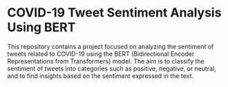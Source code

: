 # COVID-19 Tweet Sentiment Analysis Using BERT
This repository contains a project focused on analyzing the sentiment of tweets related to COVID-19 using the BERT (Bidirectional Encoder Representations from Transformers) model. The aim is to classify the sentiment of tweets into categories such as positive, negative, or neutral, and to find insights based on the sentiment expressed in the text.
